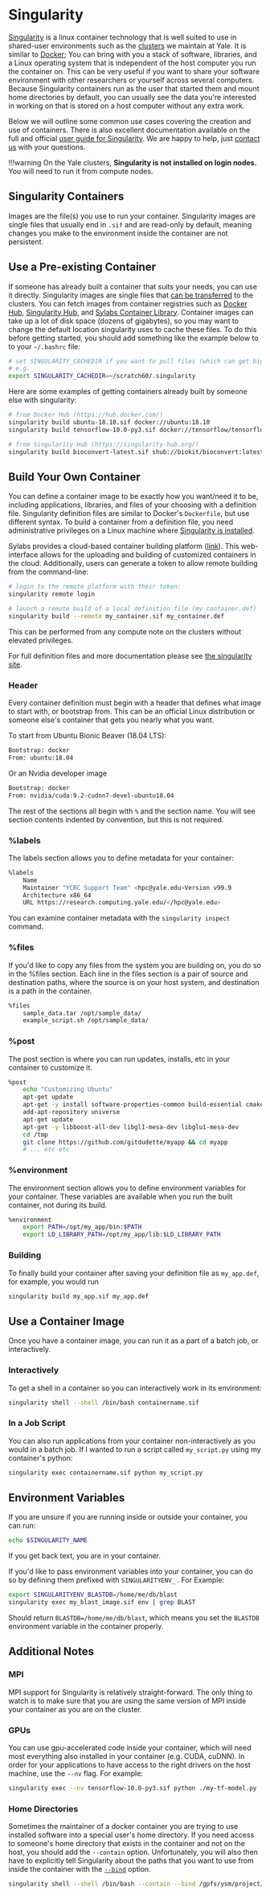 # Singularity

[Singularity](http://journals.plos.org/plosone/article?id=10.1371/journal.pone.0177459) is a linux container technology that is well suited to use in shared-user environments such as the [clusters](/clusters-at-yale/clusters) we maintain at Yale. It is similar to [Docker](https://docs.docker.com/); You can bring with you a stack of software, libraries, and a Linux operating system that is independent of the host computer you run the container on. This can be very useful if you want to share your software environment with other researchers or yourself across several computers. Because Singularity containers run as the user that started them and mount home directories by default, you can usually see the data you're interested in working on that is stored on a host computer without any extra work.

Below we will outline some common use cases covering the creation and use of containers. There is also excellent documentation available on the full and official [user guide for Singularity](https://sylabs.io/guides/3.4/user-guide). We are happy to help, just [contact us](/#get-help) with your questions.

!!!warning
    On the Yale clusters, **Singularity is not installed on login nodes.** You will need to run it from compute nodes.

## Singularity Containers

Images are the file(s) you use to run your container. Singularity images are single files that usually end in `.sif` and are read-only by default, meaning changes you make to the environment inside the container are not persistent.

## Use a Pre-existing Container

If someone has already built a container that suits your needs, you can use it directly. Singularity images are single files that [can be transferred](docs/clusters-at-yale/data/transfer) to the clusters. You can fetch images from container registries such as [Docker Hub](https://hub.docker.com/explore/), [Singularity Hub](https://singularityhub.github.io/containers/registry/singularity-hub-registry/), and [Sylabs Container Library](https://cloud.sylabs.io/library). Container images can take up a lot of disk space (dozens of gigabytes), so you may want to change the default location singularity uses to cache these files. To do this before getting started, you should add something like the example below to to your `~/.bashrc` file:

``` bash
# set SINGULARITY_CACHEDIR if you want to pull files (which can get big) somewhere other than $HOME/.singularity
# e.g.
export SINGULARITY_CACHEDIR=~/scratch60/.singularity
```

Here are some examples of getting containers already built by someone else with singularity:

``` bash
# from Docker Hub (https://hub.docker.com/)
singularity build ubuntu-18.10.sif docker://ubuntu:18.10
singularity build tensorflow-10.0-py3.sif docker://tensorflow/tensorflow:1.10.0-py3

# from Singularity Hub (https://singularity-hub.org/)
singularity build bioconvert-latest.sif shub://biokit/bioconvert:latest
```

## Build Your Own Container

You can define a container image to be exactly how you want/need it to be, including applications, libraries, and files of your choosing with a definition file.
Singularity definition files are similar to Docker's `Dockerfile`, but use different syntax.
To build a container from a definition file, you need administrative privileges on a Linux machine where [Singularity is installed](https://sylabs.io/guides/3.5/user-guide/installation.html).

Sylabs provides a cloud-based container building platform ([link](https://cloud.sylabs.io/builder)).
This web-interface allows for the uploading and building of customized containers in the cloud.
Additionally, users can generate a token to allow remote building from the command-line:

```bash
# login to the remote platform with their token:
singularity remote login

# launch a remote build of a local definition file (my_container.def)
singularity build --remote my_container.sif my_container.def

```
This can be performed from any compute note on the clusters without elevated privileges.


For full definition files and more documentation please see [the singularity site](https://sylabs.io/guides/3.4/user-guide/definition_files.html).


### Header

Every container definition must begin with a header that defines what image to start with, or bootstrap from. This can be an official Linux distribution or someone else's container that gets you nearly what you want.

To start from Ubuntu Bionic Beaver (18.04 LTS):

``` bash
Bootstrap: docker
From: ubuntu:18.04
```

Or an Nvidia developer image

``` bash
Bootstrap: docker
From: nvidia/cuda:9.2-cudnn7-devel-ubuntu18.04
```

The rest of the sections all begin with `%` and the section name. You will see section contents indented by convention, but this is not required.

### %labels

The labels section allows you to define metadata for your container:

``` bash
%labels
    Name
    Maintainer "YCRC Support Team" <hpc@yale.edu>Version v99.9
    Architecture x86_64
    URL https://research.computing.yale.edu/</hpc@yale.edu>
```

You can examine container metadata with the `singularity inspect` command.

### %files

If you'd like to copy any files from the system you are building on, you do so in the %files section. Each line in the files section is a pair of source and destination paths, where the source is on your host system, and destination is a path in the container.

``` bash
%files
    sample_data.tar /opt/sample_data/
    example_script.sh /opt/sample_data/
```

### %post

The post section is where you can run updates, installs, etc in your container to customize it.

``` bash
%post
    echo "Customizing Ubuntu"
    apt-get update
    apt-get -y install software-properties-common build-essential cmake
    add-apt-repository universe
    apt-get update
    apt-get -y libboost-all-dev libgl1-mesa-dev libglu1-mesa-dev
    cd /tmp
    git clone https://github.com/gitdudette/myapp && cd myapp
    # ... etc etc
```

### %environment

The environment section allows you to define environment variables for your container. These variables are available when you run the built container, not during its build.

``` bash
%environment
    export PATH=/opt/my_app/bin:$PATH
    export LD_LIBRARY_PATH=/opt/my_app/lib:$LD_LIBRARY_PATH
```

### Building

To finally build your container after saving your definition file as `my_app.def`, for example, you would run

``` bash
singularity build my_app.sif my_app.def
```

## Use a Container Image

Once you have a container image, you can run it as a part of a batch job, or interactively.

### Interactively

To get a shell in a container so you can interactively work in its environment:

``` bash
singularity shell --shell /bin/bash containername.sif
```

### In a Job Script

You can also run applications from your container non-interactively as you would in a batch job. If I wanted to run a script called `my_script.py` using my container's python:

``` bash
singularity exec containername.sif python my_script.py
```

## Environment Variables

If you are unsure if you are running inside or outside your container, you can run:

``` bash
echo $SINGULARITY_NAME
```

If you get back text, you are in your container.

If you'd like to pass environment variables into your container, you can do so by defining them prefixed with `SINGULARITYENV_` . For Example:

``` bash
export SINGULARITYENV_BLASTDB=/home/me/db/blast
singularity exec my_blast_image.sif env | grep BLAST
```

Should return `BLASTDB=/home/me/db/blast`, which means you set the `BLASTDB` environment variable in the container properly.

## Additional Notes

### MPI

MPI support for Singularity is relatively straight-forward. The only thing to watch is to make sure that you are using the same version of MPI inside your container as you are on the cluster.

### GPUs

You can use gpu-accelerated code inside your container, which will need most everything also installed in your container (e.g. CUDA, cuDNN). In order for your applications to have access to the right drivers on the host machine, use the `--nv` flag. For example:

``` bash
singularity exec --nv tensorflow-10.0-py3.sif python ./my-tf-model.py
```

### Home Directories

Sometimes the maintainer of a docker container you are trying to use installed software into a special user's home directory. If you need access to someone's home directory that exists in the container and not on the host, you should add the `--contain` option. Unfortunately, you will also then have to explicitly tell Singularity about the paths that you want to use from inside the container with the [`--bind`](https://sylabs.io/guides/3.4/user-guide/bind_paths_and_mounts.html) option.

``` bash
singularity shell --shell /bin/bash --contain --bind /gpfs/ysm/project/be59:/home/be59/project bioconvert-latest.sif
```

